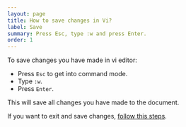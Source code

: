 ```yaml
---
layout: page
title: How to save changes in Vi?
label: Save
summary: Press Esc, type :w and press Enter.
order: 1
---
```


To save changes you have made in vi editor:

* Press `Esc` to get into command mode.
* Type `:w`.
* Press `Enter`.

This will save all changes you have made to the document.

If you want to exit and save changes, [follow this steps](/save-and-quit).

